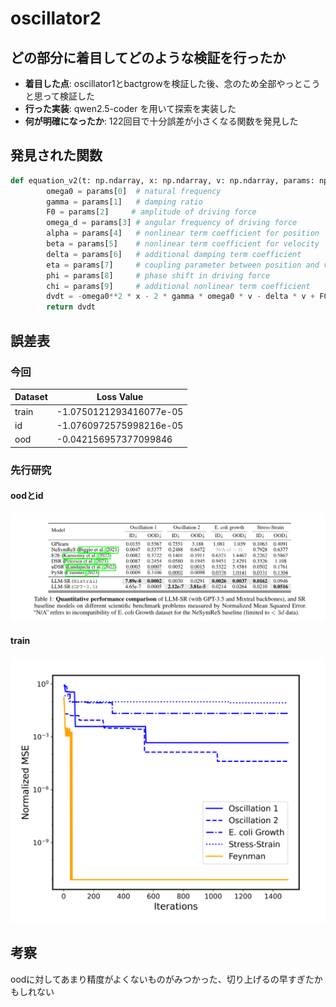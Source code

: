 # oscillator2

## どの部分に着目してどのような検証を行ったか

* **着目した点**: oscillator1とbactgrowを検証した後、念のため全部やっとこうと思って検証した
* **行った実装**: qwen2.5-coder を用いて探索を実装した
* **何が明確になったか**: 122回目で十分誤差が小さくなる関数を発見した

## 発見された関数
```python
def equation_v2(t: np.ndarray, x: np.ndarray, v: np.ndarray, params: np.ndarray) -> np.ndarray:
        omega0 = params[0]  # natural frequency
        gamma = params[1]   # damping ratio
        F0 = params[2]     # amplitude of driving force
        omega_d = params[3] # angular frequency of driving force
        alpha = params[4]   # nonlinear term coefficient for position
        beta = params[5]    # nonlinear term coefficient for velocity
        delta = params[6]   # additional damping term coefficient
        eta = params[7]     # coupling parameter between position and velocity
        phi = params[8]     # phase shift in driving force
        chi = params[9]     # additional nonlinear term coefficient
        dvdt = -omega0**2 * x - 2 * gamma * omega0 * v - delta * v + F0 * np.cos(omega_d * t + phi) + alpha * (x**2) + beta * (v**2) + eta * x * v + chi * (x**3)
        return dvdt
```

## 誤差表

### 今回
| Dataset | Loss Value                |
|---------|---------------------------|
| train   | -1.0750121293416077e-05   |
| id      | -1.0760972575998216e-05   |
| ood     | -0.042156957377099846     |

### 先行研究
#### oodとid
![alt text](oodとidの誤差表.png)
#### train
![alt text](探索中の誤差の遷移.png)

## 考察
oodに対してあまり精度がよくないものがみつかった、切り上げるの早すぎたかもしれない
